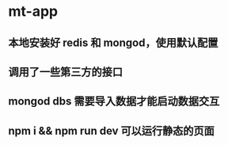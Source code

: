 # mt-app


## 本地安装好 redis 和 mongod，使用默认配置
## 调用了一些第三方的接口
## mongod dbs 需要导入数据才能启动数据交互
## npm i && npm run dev 可以运行静态的页面
